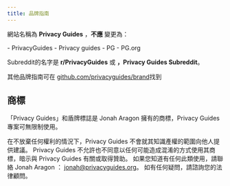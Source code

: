 ```yaml
---
title: 品牌指南
---
```


網站名稱為 **Privacy Guides** ，**不應** 變更為：

<div class="pg-red" markdown>
- PrivacyGuides
- Privacy guides
- PG
- PG.org
</div>

Subreddit的名字是 **r/PrivacyGuides** 或 **，Privacy Guides Subreddit**。

其他品牌指南可在 [github.com/privacyguides/brand](https://github.com/privacyguides/brand)找到

## 商標

「Privacy Guides」和盾牌標誌是 Jonah Aragon 擁有的商標，Privacy Guides 專案可無限制使用。

在不放棄任何權利的情況下，Privacy Guides 不會就其知識產權的範圍向他人提供建議。 Privacy Guides 不允許也不同意以任何可能造成混淆的方式使用其商標，暗示與 Privacy Guides 有關或取得贊助。 如果您知道有任何此類使用，請聯絡 Jonah Aragon ： jonah@privacyguides.org。 如有任何疑問，請諮詢您的法律顧問。
